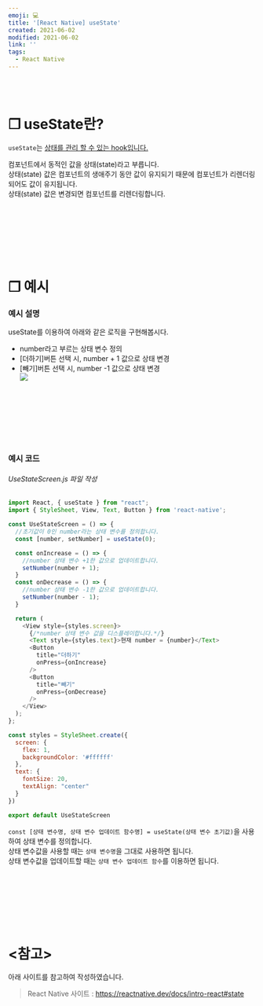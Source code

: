 ```yaml
---
emoji: 💻
title: '[React Native] useState'
created: 2021-06-02
modified: 2021-06-02
link: ''
tags:
  - React Native
---
```

<br></br>





# **❐ useState란?**
`useState`는 <u>상태를 관리 할 수 있는 hook입니다.</u>  

컴포넌트에서 동적인 값을 상태(state)라고 부릅니다.  
상태(state) 값은 컴포넌트의 생애주기 동안 값이 유지되기 때문에 컴포넌트가 리렌더링되어도 값이 유지됩니다.  
상태(state) 값은 변경되면 컴포넌트를 리렌더링합니다. 
<br></br><br></br><br></br><br></br>





# **❐ 예시**
### 예시 설명
useState를 이용하여 아래와 같은 로직을 구현해봅시다.
- number라고 부르는 상태 변수 정의
- [더하기]버튼 선택 시, number + 1 값으로 상태 변경
- [빼기]버튼 선택 시, number -1 값으로 상태 변경  
![](/assets/react-native-usestate.png)
<br></br><br></br><br></br><br></br>





### 예시 코드
###### UseStateScreen.js 파일 작성
```javascript
import React, { useState } from "react";
import { StyleSheet, View, Text, Button } from 'react-native';

const UseStateScreen = () => {
  //초기값이 0인 number라는 상태 변수를 정의합니다.
  const [number, setNumber] = useState(0);

  const onIncrease = () => {
    //number 상태 변수 +1한 값으로 업데이트합니다.
    setNumber(number + 1);
  }
  const onDecrease = () => {
    //number 상태 변수 -1한 값으로 업데이트합니다.
    setNumber(number - 1);
  }

  return (
    <View style={styles.screen}>
      {/*number 상태 변수 값을 디스플레이합니다.*/}
      <Text style={styles.text}>현재 number = {number}</Text>
      <Button
        title="더하기"
        onPress={onIncrease}
      />
      <Button
        title="빼기"
        onPress={onDecrease}
      />
    </View>
  );
};

const styles = StyleSheet.create({
  screen: {
    flex: 1,
    backgroundColor: '#ffffff'
  },
  text: {
    fontSize: 20,
    textAlign: "center"
  }
})

export default UseStateScreen
```
`const [상태 변수명, 상태 변수 업데이트 함수명] = useState(상태 변수 초기값)`을 사용하여 상태 변수를 정의합니다.  
상태 변수값을 사용할 때는 `상태 변수명`을 그대로 사용하면 됩니다.  
상태 변수값을 업데이트할 때는 `상태 변수 업데이트 함수`를 이용하면 됩니다.
<br></br><br></br><br></br><br></br>





# **<참고>**
아래 사이트를 참고하여 작성하였습니다.
> React Native 사이트 : https://reactnative.dev/docs/intro-react#state

<br></br><br></br>
